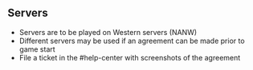 ## Servers
- Servers are to be played on Western servers (NANW)
- Different servers may be used if an agreement can be made prior to game start
- File a ticket in the #help-center with screenshots of the agreement
